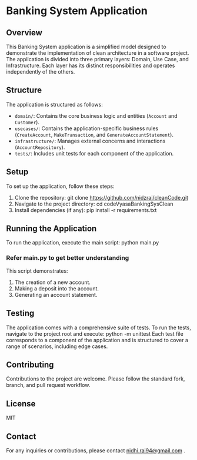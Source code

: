# Banking System Application

## Overview
This Banking System application is a simplified model designed to demonstrate the implementation of clean architecture in a software project. The application is divided into three primary layers: Domain, Use Case, and Infrastructure. Each layer has its distinct responsibilities and operates independently of the others.

## Structure
The application is structured as follows:

- `domain/`: Contains the core business logic and entities (`Account` and `Customer`).
- `usecases/`: Contains the application-specific business rules (`CreateAccount`, `MakeTransaction`, and `GenerateAccountStatement`).
- `infrastructure/`: Manages external concerns and interactions (`AccountRepository`).
- `tests/`: Includes unit tests for each component of the application.

## Setup
To set up the application, follow these steps:

1. Clone the repository:  git clone https://github.com/nidzrai/cleanCode.git
2. Navigate to the project directory:
cd codeVyasaBankingSysClean
3. Install dependencies (if any):
pip install -r requirements.txt
## Running the Application
To run the application, execute the main script:
python main.py
### Refer main.py to get better understanding
This script demonstrates:
1. The creation of a new account.
2. Making a deposit into the account.
3. Generating an account statement.

## Testing
The application comes with a comprehensive suite of tests. To run the tests, navigate to the project root and execute:
python -m unittest
Each test file corresponds to a component of the application and is structured to cover a range of scenarios, including edge cases.
    
## Contributing
Contributions to the project are welcome. Please follow the standard fork, branch, and pull request workflow.

## License
MIT

## Contact
For any inquiries or contributions, please contact nidhi.rai94@gmail.com .

